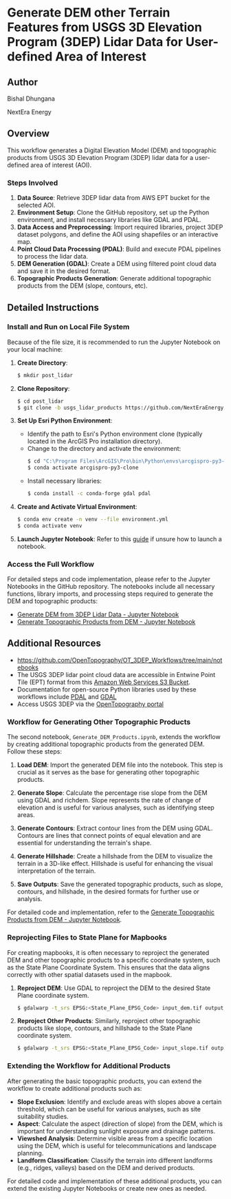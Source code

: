 # Generate DEM other Terrain Features from USGS 3D Elevation Program (3DEP) Lidar Data for User-defined Area of Interest

## Author
Bishal Dhungana

NextEra Energy

## Overview

This workflow generates a Digital Elevation Model (DEM) and topographic products from USGS 3D Elevation Program (3DEP) lidar data for a user-defined area of interest (AOI).

### Steps Involved
1. **Data Source**: Retrieve 3DEP lidar data from AWS EPT bucket for the selected AOI.
2. **Environment Setup**: Clone the GitHub repository, set up the Python environment, and install necessary libraries like GDAL and PDAL.
3. **Data Access and Preprocessing**: Import required libraries, project 3DEP dataset polygons, and define the AOI using shapefiles or an interactive map.
4. **Point Cloud Data Processing (PDAL)**: Build and execute PDAL pipelines to process the lidar data.
5. **DEM Generation (GDAL)**: Create a DEM using filtered point cloud data and save it in the desired format.
6. **Topographic Products Generation**: Generate additional topographic products from the DEM (slope, contours, etc).

## Detailed Instructions

### Install and Run on Local File System

Because of the file size, it is recommended to run the Jupyter Notebook on your local machine:

1. **Create Directory**:
    ```bash
    $ mkdir post_lidar
    ```

2. **Clone Repository**:
    ```bash
    $ cd post_lidar
    $ git clone -b usgs_lidar_products https://github.com/NextEraEnergy/ds905-LiDAR_Processing.git
    ```

3. **Set Up Esri Python Environment**:
    - Identify the path to Esri's Python environment clone (typically located in the ArcGIS Pro installation directory).
    - Change to the directory and activate the environment:
      ```bash
      $ cd "C:\Program Files\ArcGIS\Pro\bin\Python\envs\arcgispro-py3-clone"
      $ conda activate arcgispro-py3-clone
      ```
    - Install necessary libraries:
      ```bash
      $ conda install -c conda-forge gdal pdal
      ```

4. **Create and Activate Virtual Environment**:
    ```bash
    $ conda env create -n venv --file environment.yml
    $ conda activate venv
    ```

5. **Launch Jupyter Notebook**:
    Refer to this [guide](https://jupyter-notebook-beginner-guide.readthedocs.io/en/latest/execute.html) if unsure how to launch a notebook.

### Access the Full Workflow

For detailed steps and code implementation, please refer to the Jupyter Notebooks in the GitHub repository. The notebooks include all necessary functions, library imports, and processing steps required to generate the DEM and topographic products:

- [Generate DEM from 3DEP Lidar Data - Jupyter Notebook](https://github.com/NextEraEnergy/ds905-LiDAR_Processing/blob/usgs_lidar_products/notebooks/Generate_DEM_AOI.ipynb)
- [Generate Topographic Products from DEM - Jupyter Notebook](https://github.com/NextEraEnergy/ds905-LiDAR_Processing/blob/usgs_lidar_products/notebooks/Generate_DEM_Products.ipynb)

## Additional Resources
- https://github.com/OpenTopography/OT_3DEP_Workflows/tree/main/notebooks
- The USGS 3DEP lidar point cloud data are accessible in Entwine Point Tile (EPT) format from this [Amazon Web Services S3 Bucket](https://s3-us-west-2.amazonaws.com/usgs-lidar-public/index.html).
- Documentation for open-source Python libraries used by these workflows include [PDAL](https://pdal.io/) and [GDAL](https://gdal.org/)
- Access USGS 3DEP via the [OpenTopography portal](https://opentopography.org/)

### Workflow for Generating Other Topographic Products

The second notebook, `Generate_DEM_Products.ipynb`, extends the workflow by creating additional topographic products from the generated DEM. Follow these steps:

1. **Load DEM**: Import the generated DEM file into the notebook. This step is crucial as it serves as the base for generating other topographic products.


2. **Generate Slope**: Calculate the percentage rise slope from the DEM using GDAL and richdem. Slope represents the rate of change of elevation and is useful for various analyses, such as identifying steep areas.


3. **Generate Contours**: Extract contour lines from the DEM using GDAL. Contours are lines that connect points of equal elevation and are essential for understanding the terrain's shape.
4. **Generate Hillshade**: Create a hillshade from the DEM to visualize the terrain in a 3D-like effect. Hillshade is useful for enhancing the visual interpretation of the terrain.


5. **Save Outputs**: Save the generated topographic products, such as slope, contours, and hillshade, in the desired formats for further use or analysis.


For detailed code and implementation, refer to the [Generate Topographic Products from DEM - Jupyter Notebook](https://github.com/NextEraEnergy/ds905-LiDAR_Processing/blob/usgs_lidar_products/notebooks/Generate_DEM_Products.ipynb).



### Reprojecting Files to State Plane for Mapbooks

For creating mapbooks, it is often necessary to reproject the generated DEM and other topographic products to a specific coordinate system, such as the State Plane Coordinate System. This ensures that the data aligns correctly with other spatial datasets used in the mapbook.

1. **Reproject DEM**: Use GDAL to reproject the DEM to the desired State Plane coordinate system.
    ```bash
    $ gdalwarp -t_srs EPSG:<State_Plane_EPSG_Code> input_dem.tif output_dem_stateplane.tif
    ```

2. **Reproject Other Products**: Similarly, reproject other topographic products like slope, contours, and hillshade to the State Plane coordinate system.
    ```bash
    $ gdalwarp -t_srs EPSG:<State_Plane_EPSG_Code> input_slope.tif output_slope_stateplane.tif
    ```

### Extending the Workflow for Additional Products

After generating the basic topographic products, you can extend the workflow to create additional products such as:

- **Slope Exclusion**: Identify and exclude areas with slopes above a certain threshold, which can be useful for various analyses, such as site suitability studies.
- **Aspect**: Calculate the aspect (direction of slope) from the DEM, which is important for understanding sunlight exposure and drainage patterns.
- **Viewshed Analysis**: Determine visible areas from a specific location using the DEM, which is useful for telecommunications and landscape planning.
- **Landform Classification**: Classify the terrain into different landforms (e.g., ridges, valleys) based on the DEM and derived products.

For detailed code and implementation of these additional products, you can extend the existing Jupyter Notebooks or create new ones as needed.

